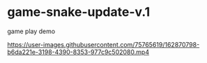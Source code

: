 # game-snake-update-v.1

game play demo


https://user-images.githubusercontent.com/75765619/162870798-b6da221e-3198-4390-8353-977c9c502080.mp4



